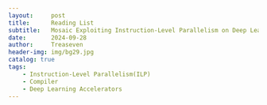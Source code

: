 ```yaml
---
layout:     post
title:      Reading List
subtitle:   Mosaic Exploiting Instruction-Level Parallelism on Deep Learning Accelerators with iTex Tessellation
date:       2024-09-28
author:     Treaseven
header-img: img/bg29.jpg
catalog: true
tags:
    - Instruction-Level Parallelism(ILP)
    - Compiler
    - Deep Learning Accelerators
---
```





